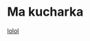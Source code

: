 # Ma kucharka
[lolol](https://github.com/prosteSebastian/ma-for-dummies.github.io/blob/main/Pocitani_limit_for_dummies-1.pdf) 
